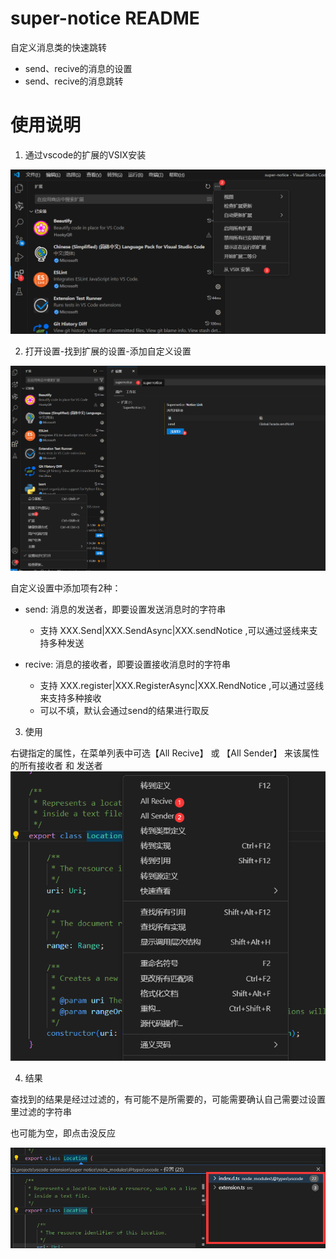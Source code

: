 # super-notice README

自定义消息类的快速跳转

- send、recive的消息的设置
- send、recive的消息跳转

# 使用说明

1. 通过vscode的扩展的VSIX安装

<img src="./imgs/1.png"/>


2. 打开设置-找到扩展的设置-添加自定义设置

<img src="./imgs/2.png"/>

自定义设置中添加项有2种：

- send: 消息的发送者，即要设置发送消息时的字符串
    - 支持  XXX.Send|XXX.SendAsync|XXX.sendNotice ,可以通过竖线来支持多种发送

- recive: 消息的接收者，即要设置接收消息时的字符串
    - 支持  XXX.register|XXX.RegisterAsync|XXX.RendNotice ,可以通过竖线来支持多种接收
    - 可以不填，默认会通过send的结果进行取反

3. 使用

右键指定的属性，在菜单列表中可选【All Recive】 或 【All Sender】 来该属性的所有接收者 和 发送者
<img src="./imgs/3.png"/>


4. 结果

查找到的结果是经过过滤的，有可能不是所需要的，可能需要确认自己需要过设置里过滤的字符串

也可能为空，即点击没反应

<img src="./imgs/4.png"/>